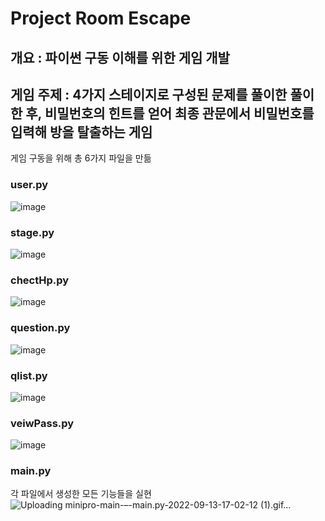 # Project Room Escape

## 개요 : 파이썬 구동 이해를 위한 게임 개발

## 게임 주제 : 4가지 스테이지로 구성된 문제를 풀이한 풀이한 후, 비밀번호의 힌트를 얻어 최종 관문에서 비밀번호를 입력해 방을 탈출하는 게임

게임 구동을 위해 총 6가지 파일을 만듦

### user.py
![image](https://user-images.githubusercontent.com/108312150/189842651-5edf68ef-5846-4c63-a533-5fe4fbf142b1.png)

### stage.py
![image](https://user-images.githubusercontent.com/108312150/189843087-83eee65e-e2f6-4652-ae7e-5d222a260471.png)

### chectHp.py
![image](https://user-images.githubusercontent.com/108312150/189843338-f26d2407-57c4-4a8d-84c2-fa98d0472c69.png)

### question.py
![image](https://user-images.githubusercontent.com/108312150/189843560-ce84cefc-e796-41e4-8e93-098fb9ba4e85.png)

### qlist.py
![image](https://user-images.githubusercontent.com/108312150/189843752-bf0b88fa-5231-4790-a20c-d97d1b39947c.png)

### veiwPass.py
![image](https://user-images.githubusercontent.com/108312150/189843898-fd14cbf7-d49c-41ae-b10a-204299768a28.png)

### main.py
각 파일에서 생성한 모든 기능들을 실현
![Uploading minipro-main-–-main.py-2022-09-13-17-02-12 (1).gif…]()
